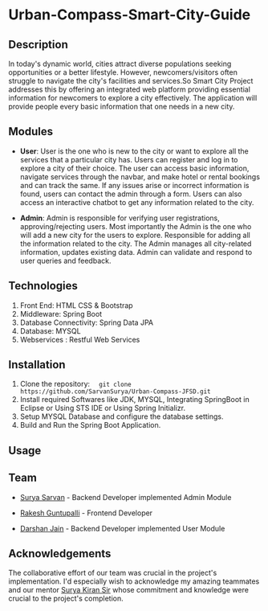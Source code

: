 # Urban-Compass-Smart-City-Guide

## Description
In today's dynamic world, cities attract diverse populations seeking opportunities or a better lifestyle. However, newcomers/visitors often struggle to navigate the city's facilities and services.So Smart City Project addresses this by offering an integrated web platform providing essential information for newcomers to explore a city effectively. The application will provide people every basic information that one needs in a new city.

## Modules 
- **User**: User is the one who is new to the city or want to explore all the services that a particular city has. Users can register and log in to explore a city of their choice. The user can access basic information, navigate services through the navbar, and make hotel or rental bookings and can track the same. If any issues arise or incorrect information is found, users can contact the admin through a form. Users can also access an interactive chatbot to get any information related to the city.

+ **Admin**: Admin is responsible for verifying user registrations, approving/rejecting users. Most importantly the Admin is the one who will add a new city for the users to explore. Responsible for adding all the information related to the city. The Admin manages all city-related information, updates existing data. Admin can validate and respond to user queries and feedback. 

## Technologies
1. Front End: HTML CSS & Bootstrap
2. Middleware: Spring Boot
3. Database Connectivity: Spring Data JPA
4. Database: MYSQL
5. Webservices : Restful Web Services

## Installation
1. Clone the repository:
   ```  git clone https://github.com/SarvanSurya/Urban-Compass-JFSD.git```
2. Install required Softwares like JDK, MYSQL, Integrating SpringBoot in Eclipse or Using STS IDE or Using Spring Initializr.
3. Setup MYSQL Database and configure the database settings.
4. Build and Run the Spring Boot Application.

## Usage


## Team
- [Surya Sarvan](https://github.com/SarvanSurya) - Backend Developer implemented Admin Module
+ [Rakesh Guntupalli](https://github.com/rakeshg56) - Frontend Developer
* [Darshan Jain](https://github.com/darshanjain08) - Backend Developer implemented User Module

## Acknowledgements
The collaborative effort of our team was crucial in the project's implementation. I'd especially wish to acknowledge my amazing teammates 
and our mentor [Surya Kiran Sir](https://github.com/suryakiran1993) whose commitment and knowledge were crucial to the project's completion.
